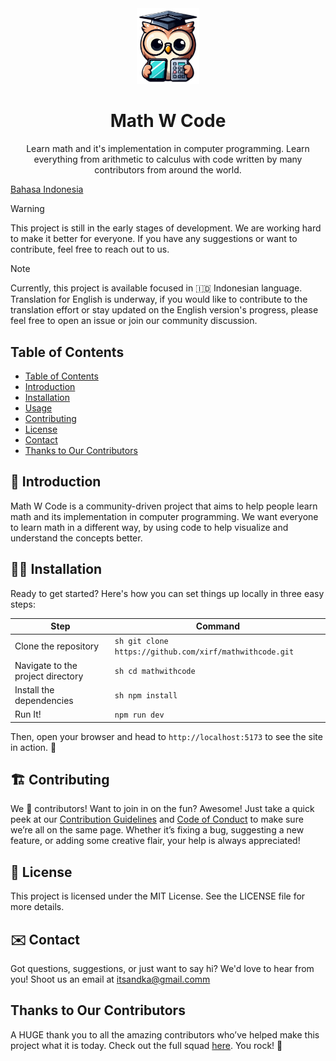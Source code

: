 <div align="center">
    <img src="docs/public/icon.png" alt="Math W Code Logo" width="100">
    <h1>Math W Code</h1>
    <p>
        Learn math and it's implementation in computer programming. Learn everything from arithmetic to calculus with code written by many contributors from around the world.
    </p>
</div>

[Bahasa Indonesia](readme_ID)

> [!WARNING]
> This project is still in the early stages of development. We are working hard to make it better for everyone. If you have any suggestions or want to contribute, feel free to reach out to us.

> [!NOTE]
> Currently, this project is available focused in 🇮🇩 Indonesian language. Translation for English is underway, if you would like to contribute to the translation effort or stay updated on the English version's progress, please feel free to open an issue or join our community discussion.


## Table of Contents

- [Table of Contents](#table-of-contents)
- [Introduction](#introduction)
- [Installation](#installation)
- [Usage](#usage)
- [Contributing](#contributing)
- [License](#license)
- [Contact](#contact)
- [Thanks to Our Contributors](#thanks-to-our-contributors)

## 🌟 Introduction 

Math W Code is a community-driven project that aims to help people learn math and its implementation in computer programming. We want everyone to learn math in a different way, by using code to help visualize and understand the concepts better. 

## 🧑‍💻 Installation

Ready to get started? Here's how you can set things up locally in three easy steps:

| Step | Command |
|------|---------|
| Clone the repository | ```sh git clone https://github.com/xirf/mathwithcode.git ``` |
| Navigate to the project directory | ```sh cd mathwithcode ``` |
| Install the dependencies | ```sh npm install ``` |
| Run It! |```npm run dev```|

Then, open your browser and head to ```http://localhost:5173``` to see the site in action. 🎉

## 🏗️ Contributing

We 💖 contributors! Want to join in on the fun? Awesome! Just take a quick peek at our [Contribution Guidelines](CONTRIBUTING.md) and [Code of Conduct](CODE_OF_CONDUCT.md) to make sure we’re all on the same page. Whether it’s fixing a bug, suggesting a new feature, or adding some creative flair, your help is always appreciated!

## 🔐 License

This project is licensed under the MIT License. See the LICENSE file for more details.

## ✉️ Contact
Got questions, suggestions, or just want to say hi? We'd love to hear from you! Shoot us an email at [itsandka@gmail.comm](mailto:itsandka@gmail.comm)

## Thanks to Our Contributors

A HUGE thank you to all the amazing contributors who’ve helped make this project what it is today. Check out the full squad [here](https://github.com/xirf/mathwithcode/graphs/contributors). You rock! 💪
